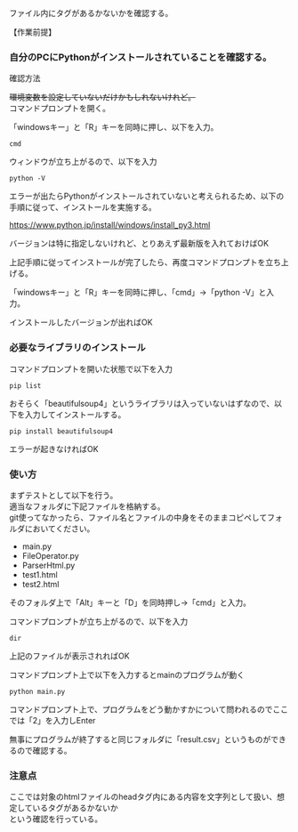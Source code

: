 ファイル内にタグがあるかないかを確認する。

【作業前提】

### 自分のPCにPythonがインストールされていることを確認する。

確認方法

<s>環境変数を設定していないだけかもしれないけれど。</s>  
コマンドプロンプトを開く。

「windowsキー」と「R」キーを同時に押し、以下を入力。  

```cmd```

ウィンドウが立ち上がるので、以下を入力

```python -V```

エラーが出たらPythonがインストールされていないと考えられるため、以下の手順に従って、インストールを実施する。  

https://www.python.jp/install/windows/install_py3.html

バージョンは特に指定しないけれど、とりあえず最新版を入れておけばOK

上記手順に従ってインストールが完了したら、再度コマンドプロンプトを立ち上げる。

「windowsキー」と「R」キーを同時に押し、「cmd」→「python -V」と入力。

インストールしたバージョンが出ればOK


### 必要なライブラリのインストール

コマンドプロンプトを開いた状態で以下を入力

```pip list```

おそらく「beautifulsoup4」というライブラリは入っていないはずなので、以下を入力してインストールする。

```pip install beautifulsoup4```

エラーが起きなければOK

### 使い方

まずテストとして以下を行う。  
適当なフォルダに下記ファイルを格納する。  
git使ってなかったら、ファイル名とファイルの中身をそのままコピペしてフォルダにおいてください。

- main.py
- FileOperator.py
- ParserHtml.py
- test1.html
- test2.html

そのフォルダ上で「Alt」キーと「D」を同時押し→「cmd」と入力。

コマンドプロンプトが立ち上がるので、以下を入力

```dir```

上記のファイルが表示されればOK

コマンドプロンプト上で以下を入力するとmainのプログラムが動く

```python main.py```

コマンドプロンプト上で、プログラムをどう動かすかについて問われるのでここでは「2」を入力しEnter  

無事にプログラムが終了すると同じフォルダに「result.csv」というものができるので確認する。


### 注意点

ここでは対象のhtmlファイルのheadタグ内にある内容を文字列として扱い、想定しているタグがあるかないか  
という確認を行っている。
